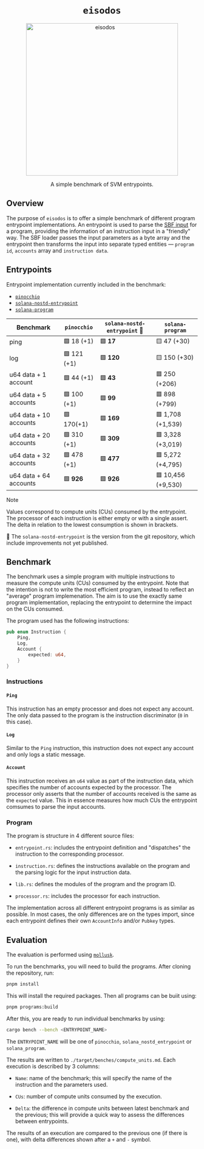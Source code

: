 <h1 align="center">
  <code>eisodos</code>
</h1>
<p align="center">
  <img width="400" alt="eisodos" src="https://github.com/user-attachments/assets/c3799ce0-a432-4898-b98c-869458a06439" />
</p>
<p align="center">
  A simple benchmark of SVM entrypoints.
</p>


## Overview

The purpose of `eisodos` is to offer a simple benchmark of different program entrypoint implementations. An entrypoint is used to parse the [SBF input](https://solana.com/docs/programs/faq#input-parameter-serialization) for a program, providing the information of an instruction input in a "friendly" way. The SBF loader passes the input parameters as a byte array and the entrypoint then transforms the input into separate typed entities &mdash; `program id`, `accounts` array and `instruction data`.

## Entrypoints

Entrypoint implementation currently included in the benchmark:

* [`pinocchio`](https://github.com/febo/pinocchio)
* [`solana-nostd-entrypoint`](https://github.com/cavemanloverboy/solana-nostd-entrypoint)
* [`solana-program`](https://github.com/anza-xyz/agave/tree/master/sdk/program)

| Benchmark              | `pinocchio`    | `solana-nostd-entrypoint` 🚧 | `solana-program`    |
|------------------------|----------------|-----------------------------------------|---------------------|
| ping                   | 🟩 18 (+1)     | 🟩 **17**                                | 🟨 47 (+30)         |
| log                    | 🟩 121 (+1)    | 🟩 **120**                               | 🟨 150 (+30)        |
| u64 data + 1 account   | 🟩 44 (+1)     | 🟩 **43**                                | 🟥 250 (+206)       |
| u64 data + 5 accounts  | 🟩 100 (+1)    | 🟩 **99**                                | 🟥 898 (+799)       |
| u64 data + 10 accounts | 🟩 170(+1)     | 🟩 **169**                               | 🟥 1,708 (+1,539)   | 
| u64 data + 20 accounts | 🟩 310 (+1)    | 🟩 **309**                               | 🟥 3,328 (+3,019)   |
| u64 data + 32 accounts | 🟩 478 (+1)    | 🟩 **477**                               | 🟥 5,272 (+4,795)   |
| u64 data + 64 accounts | 🟩 **926**     | 🟩 **926**                               | 🟥 10,456 (+9,530)  |

> [!NOTE]
> Values correspond to compute units (CUs) consumed by the entrypoint. The processor of each instruction is either empty or with a single assert. The delta in relation to the lowest consumption is shown in brackets.
>
> 🚧 The `solana-nostd-entrypoint` is the version from the git repository, which include improvements not yet published.

## Benchmark

The benchmark uses a simple program with multiple instructions to measure the compute units (CUs) consumed by the entrypoint. Note that the intention is not to write the most efficient program, instead to reflect an "average" program implemenation. The aim is to use the exactly same program implementation, replacing the entrypoint to determine the impact on the CUs consumed.

The program used has the following instructions:
```rust
pub enum Instruction {
    Ping,
    Log,
    Account {
        expected: u64,
    }
}
```

### Instructions

#### `Ping`

This instruction has an empty processor and does not expect any account. The only data passed to the program is the instruction discriminator (`0` in this case).

#### `Log`

Similar to the `Ping` instruction, this instruction does not expect any account and only logs a static message.

#### `Account`

This instruction receives an `u64` value as part of the instruction data, which specifies the number of accounts expected by the processor. The processor only asserts that the number of accounts received is the same as the `expected` value. This in essence measures how much CUs the entrypoint comsumes to parse the input accounts.

### Program

The program is structure in 4 different source files:

* `entrypoint.rs`: includes the entrypoint definition and "dispatches" the instruction to the corresponding processor.

* `instruction.rs`: defines the instructions available on the program and the parsing logic for the input instruction data.

* `lib.rs`: defines the modules of the program and the program ID.

* `processor.rs`: includes the processor for each instruction.

The implementation across all different entrypoint programs is as similar as possible. In most cases, the only differences are on the types import, since each entrypoint defines their own `AccountInfo` and/or `Pubkey` types.

## Evaluation

The evaluation is performed using [`mollusk`](https://github.com/buffalojoec/mollusk).

To run the benchmarks, you will need to build the programs. After cloning the repository, run:

```bash
pnpm install
```

This will install the required packages. Then all programs can be buiit using:

```bash
pnpm programs:build
```

After this, you are ready to run individual benchmarks by using:

```bash
cargo bench --bench <ENTRYPOINT_NAME>
```

The `ENTRYPOINT_NAME` will be one of `pinocchio`, `solana_nostd_entrypoint` or `solana_program`.

The results are written to `./target/benches/compute_units.md`. Each execution is described by 3 columns:

* `Name`: name of the benchmark; this will specify the name of the instruction and the parameters used.

* `CUs`: number of compute units consumed by the execution.

* `Delta`: the difference in compute units between latest benchmark and the previous; this will provide a quick way to assess the differences between entrypoints.

The results of an execution are compared to the previous one (if there is one), with delta differences shown after a `+` and `-` symbol.
